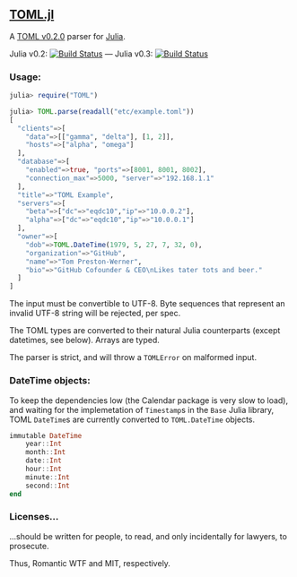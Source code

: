 ## [TOML.jl][tomljl]

A [TOML v0.2.0][toml] parser for [Julia][julia].

Julia v0.2: [![Build Status](http://iainnz.github.io/packages.julialang.org/badges/TOML_0.2.svg)][buildstatusjulia03] — Julia v0.3: [![Build Status](http://iainnz.github.io/packages.julialang.org/badges/TOML_0.3.svg)][buildstatusjulia03]

[tomljl]: https://github.com/pygy/TOML.jl
[toml]: https://github.com/mojombo/toml
[julia]: https://julialang.org
[buildstatusjulia02]: http://pkg.julialang.org/?pkg=TOML&ver=0.2
[buildstatusjulia03]: http://pkg.julialang.org/?pkg=TOML&ver=0.3

### Usage:

```Julia
julia> require("TOML")

julia> TOML.parse(readall("etc/example.toml"))
[
  "clients"=>[
    "data"=>[["gamma", "delta"], [1, 2]],
    "hosts"=>["alpha", "omega"]
  ],
  "database"=>[
    "enabled"=>true, "ports"=>[8001, 8001, 8002],
    "connection_max"=>5000, "server"=>"192.168.1.1"
  ],
  "title"=>"TOML Example",
  "servers"=>[
    "beta"=>["dc"=>"eqdc10","ip"=>"10.0.0.2"],
    "alpha"=>["dc"=>"eqdc10","ip"=>"10.0.0.1"]
  ],
  "owner"=>[
    "dob"=>TOML.DateTime(1979, 5, 27, 7, 32, 0),
    "organization"=>"GitHub",
    "name"=>"Tom Preston-Werner",
    "bio"=>"GitHub Cofounder & CEO\nLikes tater tots and beer."
  ]
]
```

The input must be convertible to UTF-8. Byte sequences that represent an invalid UTF-8 string will be rejected, per spec.

The TOML types are converted to their natural Julia counterparts (except datetimes, see below). Arrays are typed.

The parser is strict, and will throw a `TOMLError` on malformed input.


### DateTime objects:

To keep the dependencies low (the Calendar package is very slow to
load), and waiting for the implemetation of `Timestamp`s in the `Base` Julia library, TOML `DateTime`s are
currently converted to `TOML.DateTime` objects.

```Julia
immutable DateTime
    year::Int
    month::Int
    date::Int
    hour::Int
    minute::Int
    second::Int
end
```

### Licenses...

...should be written for people, to read, and only incidentally for lawyers, to prosecute.

Thus, Romantic WTF and MIT, respectively.
